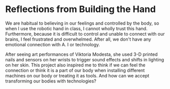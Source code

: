 # Reflections from Building the Hand 

We are habitual to believing in our feelings and controlled by the body, so when I use the robotic hand in class, I cannot wholly trust this hand. Furthermore, because it is difficult to control and unable to connect with our brains, I feel frustrated and overwhelmed. After all, we don't have any emotional connection with A. I or technology. 

After seeing art performances of Viktoria Modesta, she used 3-D printed nails and sensors on her wrists to trigger sound effects and shifts in lighting on her skin. This project also inspired me to think if we can feel the connection or think it is a part of our body when installing different machines on our body or treating it as tools. And how can we accept transforming our bodies with technologies? 
